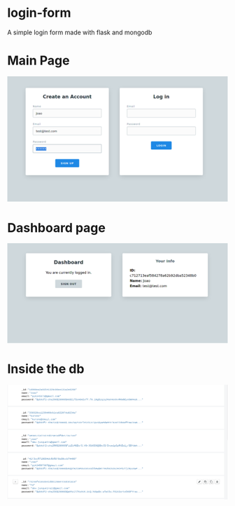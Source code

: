 # login-form
A simple login form made with flask and mongodb

# Main Page
![alt text](https://github.com/junque1r4/login-form/blob/main/images/create1.png?raw=true)
# Dashboard page
![alt text](https://github.com/junque1r4/login-form/blob/main/images/dashboard.png)
# Inside the db
![alt text](https://github.com/junque1r4/login-form/blob/main/images/bd.png)

